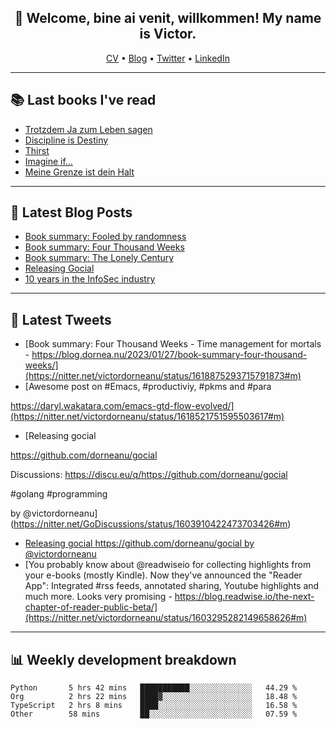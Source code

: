 <h2 align="center">👋 Welcome, bine ai venit, willkommen! My name is Victor. </h2>
<p align="center">
  <a href="https://dornea.nu/cv">CV</a> •
  <a href="https://blog.dornea.nu">Blog</a> •
  <a href="https://twitter.com/victordorneanu">Twitter</a> •
  <a href="https://www.linkedin.com/in/victor-dorneanu/">LinkedIn</a> 
</p>

  <!--
  **dorneanu/dorneanu** is a ✨ _special_ ✨ repository because its `README.md` (this file) appears on your GitHub profile.

  Here are some ideas to get you started:

  - 🔭 I’m currently working on ...
  - 🌱 I’m currently learning ...
  - 👯 I’m looking to collaborate on ...
  - 🤔 I’m looking for help with ...
  - 💬 Ask me about ...
  - 📫 How to reach me: ...
  - 😄 Pronouns: ...
  - ⚡ Fun fact: ...
  -->

---

## 📚 Last books I've read 

<!--START_SECTION:books-->
* [Trotzdem Ja zum Leben sagen](https://brainfck.org/book/trotzdem-ja-zum-leben-sagen/)
* [Discipline is Destiny](https://brainfck.org/book/discipline-is-destiny/)
* [Thirst](https://brainfck.org/book/thirst/)
* [Imagine if…](https://brainfck.org/book/imagine-if/)
* [Meine Grenze ist dein Halt](https://brainfck.org/book/meine-grenze-ist-dein-halt/)
<!--END_SECTION:books-->

---

## 📝 Latest Blog Posts

<!--START_SECTION:blog-->
* [Book summary: Fooled by randomness](https://blog.dornea.nu/2023/02/04/book-summary-fooled-by-randomness/)
* [Book summary: Four Thousand Weeks](https://blog.dornea.nu/2023/01/27/book-summary-four-thousand-weeks/)
* [Book summary: The Lonely Century](https://blog.dornea.nu/2023/01/21/book-summary-the-lonely-century/)
* [Releasing Gocial](https://blog.dornea.nu/2022/12/15/releasing-gocial/)
* [10 years in the InfoSec industry](https://blog.dornea.nu/2022/12/02/10-years-in-the-infosec-industry/)
<!--END_SECTION:blog-->

---

## 📱 Latest Tweets

<!--START_SECTION:twitter-->
* [Book summary: Four Thousand Weeks - Time management for mortals - https://blog.dornea.nu/2023/01/27/book-summary-four-thousand-weeks/](https://nitter.net/victordorneanu/status/1618875293715791873#m)
* [Awesome post on #Emacs, #productiviy, #pkms and #para 

https://daryl.wakatara.com/emacs-gtd-flow-evolved/](https://nitter.net/victordorneanu/status/1618521751595503617#m)
* [Releasing gocial

https://github.com/dorneanu/gocial

Discussions: https://discu.eu/q/https://github.com/dorneanu/gocial

#golang #programming

by @victordorneanu](https://nitter.net/GoDiscussions/status/1603910422473703426#m)
* [Releasing gocial https://github.com/dorneanu/gocial by @victordorneanu](https://nitter.net/goLibHunt/status/1603813994669539328#m)
* [You probably know about @readwiseio for collecting highlights from your e-books (mostly Kindle). Now they've announced the "Reader App": Integrated #rss feeds, annotated sharing, Youtube highlights and much more. Looks very promising - https://blog.readwise.io/the-next-chapter-of-reader-public-beta/](https://nitter.net/victordorneanu/status/1603295282149658626#m)
<!--END_SECTION:twitter-->

---

## 📊 **Weekly development breakdown**

<!--START_SECTION:waka-->

```text
Python       5 hrs 42 mins   ███████████░░░░░░░░░░░░░░   44.29 %
Org          2 hrs 22 mins   ████▓░░░░░░░░░░░░░░░░░░░░   18.48 %
TypeScript   2 hrs 8 mins    ████░░░░░░░░░░░░░░░░░░░░░   16.58 %
Other        58 mins         ██░░░░░░░░░░░░░░░░░░░░░░░   07.59 %
```

<!--END_SECTION:waka-->


